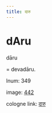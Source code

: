 ```yaml
---
title: दारु
---
```


# dAru

dāru  <div n="P" />= devadāru.

lnum: 349

image: [442](https://www.sanskrit-lexicon.uni-koeln.de/scans/csl-apidev/servepdf.php?dict=snp&page=442)

cologne link: [दारु](https://sanskrit-lexicon.uni-koeln.de/scans/csl-apidev/getword.php?dict=snp&key=दारु)

